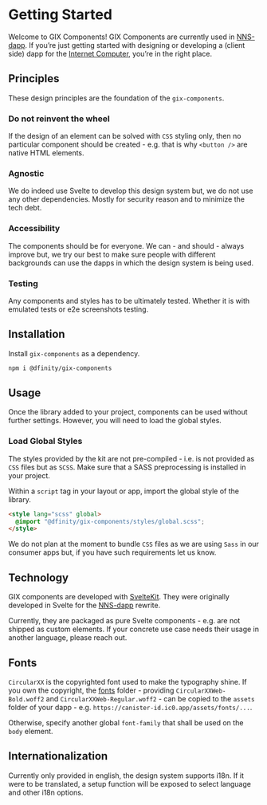 # Getting Started

Welcome to GIX Components! GIX Components are currently used in [NNS-dapp](https://nns.ic0.app/). If you’re just getting started with designing or developing a (client side) dapp for the [Internet Computer](https://internetcomputer.org/), you’re in the right place.

## Principles

These design principles are the foundation of the `gix-components`.

### Do not reinvent the wheel

If the design of an element can be solved with `CSS` styling only, then no particular component should be created - e.g. that is why `<button />` are native HTML elements.

### Agnostic

We do indeed use Svelte to develop this design system but, we do not use any other dependencies. Mostly for security reason and to minimize the tech debt.

### Accessibility

The components should be for everyone. We can - and should - always improve but, we try our best to make sure people with different backgrounds can use the dapps in which the design system is being used.

### Testing

Any components and styles has to be ultimately tested. Whether it is with emulated tests or e2e screenshots testing.

## Installation

Install `gix-components` as a dependency.

```bash
npm i @dfinity/gix-components
```

## Usage

Once the library added to your project, components can be used without further settings. However, you will need to load the global styles.

### Load Global Styles

The styles provided by the kit are not pre-compiled - i.e. is not provided as `CSS` files but as `SCSS`. Make sure that a SASS preprocessing is installed in your project.

Within a `script` tag in your layout or app, import the global style of the library.

```html
<style lang="scss" global>
  @import "@dfinity/gix-components/styles/global.scss";
</style>
```

We do not plan at the moment to bundle `CSS` files as we are using `Sass` in our consumer apps but, if you have such requirements let us know.

## Technology

GIX components are developed with [SvelteKit](https://kit.svelte.dev/). They were originally developed in Svelte for the [NNS-dapp](https://github.com/dfinity/nns-dapp/) rewrite.

Currently, they are packaged as pure Svelte components - e.g. are not shipped as custom elements. If your concrete use case needs their usage in another language, please reach out.

## Fonts

`CircularXX` is the copyrighted font used to make the typography shine. If you own the copyright, the [fonts](https://github.com/dfinity/gix-components/tree/main/static) folder - providing `CircularXXWeb-Bold.woff2` and `CircularXXWeb-Regular.woff2` - can be copied to the `assets` folder of your dapp - e.g. `https://canister-id.ic0.app/assets/fonts/...`.

Otherwise, specify another global `font-family` that shall be used on the `body` element.

## Internationalization

Currently only provided in english, the design system supports i18n. If it were to be translated, a setup function will be exposed to select language and other i18n options.
